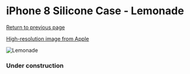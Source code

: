 # iPhone 8 Silicone Case - Lemonade

[Return to previous page](/iphone_7)

[High-resolution image from Apple](https://store.storeimages.cdn-apple.com/8756/as-images.apple.com/is/MRFU2?wid=4500&hei=4500&fmt=png)

<div style="width: 384px"><img src="/everyphone/MRFU2.png" alt="Lemonade"></div>

### Under construction
